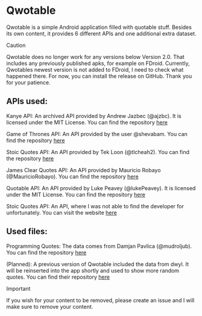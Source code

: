 # Qwotable
Qwotable is a simple Android application filled with quotable stuff. Besides its own content, it provides 6 different APIs and one additional extra dataset.

> [!caution]
> Qwotable does no longer work for any versions below Version 2.0. That includes any previously published apks, for example on FDroid. Currently, Qwotables newest version is not added to FDroid, I need to check what happened there. For now, you can install the release on GitHub. Thank you for your patience.

## APIs used:
Kanye API: An archived API provided by Andrew Jazbec (@ajzbc). It is licensed under the MIT License. You can find the repository [here](https://github.com/ajzbc/kanye.rest)

Game of Thrones API: An API provided by the user @shevabam. You can find the repository [here](https://github.com/shevabam/game-of-thrones-quotes-api)

Stoic Quotes API: An API provided by Tek Loon (@tlcheah2). You can find the repository [here](https://github.com/tlcheah2/stoic-quote-lambda-public-api)

James Clear Quotes API: An API provided by Mauricio Robayo (@MauricioRobayo). You can find the repository [here](https://github.com/MauricioRobayo/jcquotes)

Quotable API: An API provided by Luke Peavey (@lukePeavey). It is licensed under the MIT License. You can find the repository [here](https://github.com/lukePeavey/quotable)

Stoic Quotes API: An API, where I was not able to find the developer for unfortunately. You can visit the website [here](https://stoic-quotes.com/)

## Used files:
Programming Quotes: The data comes from Damjan Pavlica (@mudroljub). You can find the repository [here](https://github.com/mudroljub/programming-quotes-api)

(Planned): A previous version of Qwotable included the data from dwyl. It will be reinserted into the app shortly and used to show more random quotes. You can find their repository [here](https://github.com/dwyl/quotes)

> [!Important]
> If you wish for your content to be removed, please create an issue and I will make sure to remove your content.
